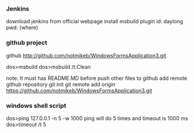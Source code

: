 ### Jenkins
download jenkins from official webpage
install msbuild plugin
id: daylong
pwd: (where)


### github project

github
http://github.com/notmikeb/WindowsFormsApplication3.git

dos>msbuild
dos>msbuild /t:Clean

note:
It must has README.MD before push other files to github
add remote github repository
git init
git remote add origin https://github.com/notmikeb/WindowsFormsApplication3.git

### windows shell script

dos>ping 127.0.0.1 -n 5 -w 1000
ping will do 5 times and timeout is 1000 ms 
dos>timeout /t 5
